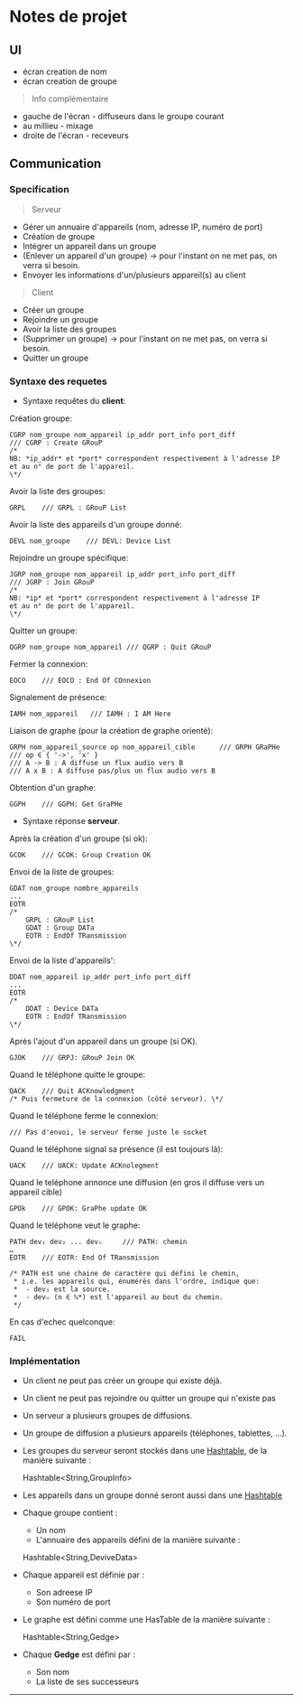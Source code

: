 
# Notes de projet #

## UI ##

- écran creation de nom
- écran creation de groupe

> Info complémentaire

* gauche de l'écran - diffuseurs dans le groupe courant
* au millieu - mixage
* droite de l'écran - receveurs

## Communication ##

### Specification ###

> Serveur

- Gérer un annuaire d'appareils (nom, adresse IP, numéro de port)
- Création de groupe
- Intégrer un appareil dans un groupe
- (Enlever un appareil d'un groupe) → pour l'instant on ne met pas, on verra si besoin.
- Envoyer les informations d'un/plusieurs appareil(s) au client

> Client

- Créer un groupe
- Rejoindre un groupe
- Avoir la liste des groupes
- (Supprimer un groupe) → pour l'instant on ne met pas, on verra si besoin.
- Quitter un groupe


### Syntaxe des requetes ###


 - Syntaxe requêtes du **client**:

Création groupe:

    CGRP nom_groupe nom_appareil ip_addr port_info port_diff
    /// CGRP : Create GRouP
    /*
    NB: *ip_addr* et *port* correspondent respectivement à l'adresse IP
    et au n° de port de l'appareil.
    \*/

Avoir la liste des groupes:

    GRPL    /// GRPL : GRouP List

Avoir la liste des appareils d'un groupe donné:

    DEVL nom_groupe    /// DEVL: Device List

Rejoindre un groupe spécifique:

    JGRP nom_groupe nom_appareil ip_addr port_info port_diff
    /// JGRP : Join GRouP
    /*
    NB: *ip* et *port* correspondent respectivement à l'adresse IP
    et au n° de port de l'appareil.
    \*/

Quitter un groupe:

    QGRP nom_groupe nom_appareil /// QGRP : Quit GRouP

Fermer la connexion:

    EOCO    /// EOCO : End Of COnnexion


Signalement de présence:

    IAMH nom_appareil	/// IAMH : I AM Here

Liaison de graphe (pour la création de graphe orienté):

	GRPH nom_appareil_source op nom_appareil_cible		/// GRPH GRaPHe
	/// op ∈ { '->', 'x' }
	/// A -> B : A diffuse un flux audio vers B
	/// A x B : A diffuse pas/plus un flux audio vers B

Obtention d'un graphe:

	GGPH	/// GGPH: Get GraPHe



 - Syntaxe réponse **serveur**.

Après la création d'un groupe (si ok):

    GCOK    /// GCOK: Group Creation OK

Envoi de la liste de groupes:

    GDAT nom_groupe nombre_appareils
    ...
    EOTR
    /*
        GRPL : GRouP List
        GDAT : Group DATa
        EOTR : EndOf TRansmission
    \*/


Envoi de la liste d'appareils':

    DDAT nom_appareil ip_addr port_info port_diff
    ...
    EOTR
    /*
        DDAT : Device DATa
        EOTR : EndOf TRansmission
    \*/

Après l'ajout d'un appareil dans un groupe (si OK).

    GJOK    /// GRPJ: GRouP Join OK


Quand le téléphone quitte le groupe:

    QACK    /// Quit ACKnowledgment
    /* Puis fermeture de la connexion (côté serveur). \*/

Quand le téléphone ferme le connexion:

    /// Pas d'envoi, le serveur ferme juste le socket

Quand le téléphone signal sa présence (il est toujours là):

	UACK	/// UACK: Update ACKnolegment

Quand le teléphone annonce une diffusion (en gros il diffuse vers un appareil cible)

	GPOk	/// GPOK: GraPhe update OK

Quand le téléphone veut le graphe:

	PATH dev₁ dev₂ ... devₙ		/// PATH: chemin
	…
	EOTR	/// EOTR: End Of TRansmission

	/* PATH est une chaine de caractère qui défini le chemin, 
	 * i.e. les appareils qui, énumérés dans l'ordre, indique que:
	 *	- dev₁ est la source.
	 *	- devₙ (n ∈ ℕ*) est l'appareil au bout du chemin.
	 */

En cas d'echec quelconque:

    FAIL

### Implémentation ###

 - Un client ne peut pas créer un groupe qui existe déjà.
 - Un client ne peut pas rejoindre ou quitter un groupe qui n'existe pas
 - Un serveur a plusieurs groupes de diffusions.
 - Un groupe de diffusion a plusieurs appareils (téléphones, tablettes, ...).
 - Les groupes du serveur seront stockés dans une [Hashtable][1], de la manière suivante :


    Hashtable<String,GroupInfo>

 - Les appareils dans un groupe donné seront aussi dans une [Hashtable][1]

 - Chaque groupe contient :
    * Un nom
    * L'annuaire des appareils défini de la manière suivante :


    Hashtable<String,DeviveData>

 - Chaque appareil est définie par :
    * Son adreese IP
    * Son numéro de port

 - Le graphe est défini comme une HasTable de la manière suivante :
	
	
	Hashtable<String,Gedge>

 - Chaque **Gedge** est défini par :
	* Son nom
	* La liste de ses successeurs

---
[1]: https://docs.oracle.com/javase/7/docs/api/java/util/Hashtable.html
